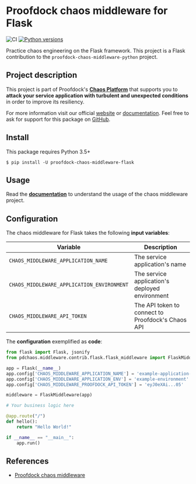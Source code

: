 # Proofdock chaos middleware for Flask

![CI](https://github.com/proofdock/chaos-middleware-python/workflows/CI/badge.svg?branch=master)
[![Python versions](https://img.shields.io/pypi/pyversions/proofdock-chaos-middleware-flask.svg)](https://www.python.org/)

Practice chaos engineering on the Flask framework. This project is a Flask contribution to the `proofdock-chaos-middleware-python` project.

## Project description

This project is part of Proofdock's [**Chaos Platform**][proofdock] that supports you to **attack your service application with turbulent and unexpected conditions** in order to improve its resiliency.

For more information visit our official [website][proofdock] or [documentation][proofdock_docs]. Feel free to ask for support for this package on [GitHub][proofdock_support].

## Install

This package requires Python 3.5+

```
$ pip install -U proofdock-chaos-middleware-flask
```

## Usage

Read the [**documentation**][proofdock_middleware_docs] to understand the usage of the chaos middleware project.

## Configuration

The chaos middleware for Flask takes the following **input variables**:

| Variable | Description |
| ---      | ---         |
| `CHAOS_MIDDLEWARE_APPLICATION_NAME` | The service application's name |
| `CHAOS_MIDDLEWARE_APPLICATION_ENVIRONMENT` | The service application's deployed environment |
| `CHAOS_MIDDLEWARE_API_TOKEN` | The API token to connect to Proofdock's Chaos API |

The **configuration** exemplified as **code**:

```python
from flask import Flask, jsonify
from pdchaos.middleware.contrib.flask.flask_middleware import FlaskMiddleware

app = Flask(__name__)
app.config['CHAOS_MIDDLEWARE_APPLICATION_NAME'] = 'example-application-name'
app.config['CHAOS_MIDDLEWARE_APPLICATION_ENV'] = 'example-environment'
app.config['CHAOS_MIDDLEWARE_PROOFDOCK_API_TOKEN'] = 'eyJ0eXAi...05'

middleware = FlaskMiddleware(app)

# Your business logic here

@app.route("/")
def hello():
    return "Hello World!"

if __name__ == "__main__":
    app.run()

```

## References

- [Proofdock chaos middleware][proofdock_middleware_repo]

[proofdock]: https://proofdock.io/
[proofdock_docs]: https://docs.proofdock.io/
[proofdock_support]: https://github.com/proofdock/chaos-support/
[proofdock_middleware_repo]: https://github.com/proofdock/chaos-middleware-python
[proofdock_middleware_docs]: https://docs.proofdock.io/chaos/middleware